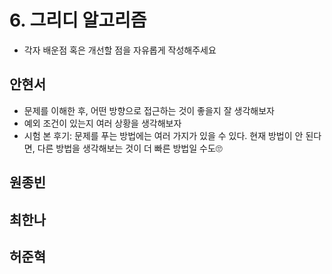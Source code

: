 # 6. 그리디 알고리즘 

- 각자 배운점 혹은 개선할 점을 자유롭게 작성해주세요


## 안현서
- 문제를 이해한 후, 어떤 방향으로 접근하는 것이 좋을지 잘 생각해보자
- 예외 조건이 있는지 여러 상황을 생각해보자
- 시험 본 후기: 문제를 푸는 방법에는 여러 가지가 있을 수 있다. 현재 방법이 안 된다면, 다른 방법을 생각해보는 것이 더 빠른 방법일 수도🙄

## 원종빈

## 최한나

## 허준혁
